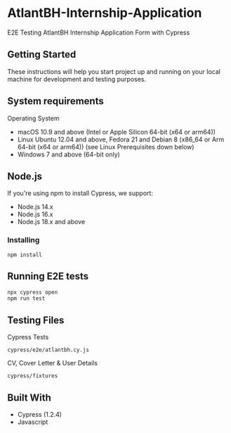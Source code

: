 # AtlantBH-Internship-Application
E2E Testing AtlantBH Internship Application Form with Cypress

## Getting Started

These instructions will help you start project up and running on
your local machine for development and testing purposes. 

## System requirements
Operating System

- macOS 10.9 and above (Intel or Apple Silicon 64-bit (x64 or arm64))
- Linux Ubuntu 12.04 and above, Fedora 21 and Debian 8 (x86_64 or Arm 64-bit (x64 or arm64)) (see Linux Prerequisites down below)
- Windows 7 and above (64-bit only)

## Node.js
If you're using npm to install Cypress, we support:

- Node.js 14.x
- Node.js 16.x
- Node.js 18.x and above

### Installing

```
npm install
```

## Running E2E tests

```
npx cypress open
npm run test
```

## Testing Files
Cypress Tests

```
cypress/e2e/atlantbh.cy.js
```

CV, Cover Letter & User Details

```
cypress/fixtures
```

## Built With

  - Cypress (1.2.4)
  - Javascript





